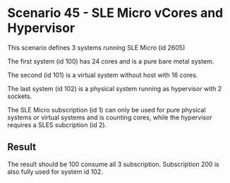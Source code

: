 Scenario 45 - SLE Micro vCores and Hypervisor
=============================================

This scenario defines 3 systems running SLE Micro (id 2605)

The first system (id 100) has 24 cores and is a pure bare metal system.

The second (id 101) is a virtual system without host with 16 cores.

The last system (id 102) is a physical system running as hypervisor
with 2 sockets.


The SLE Micro subscription (id 1) can only be used for pure physical systems
or virtual systems and is counting cores, while the hypervisor requires
a SLES subcription (id 2).

Result
------

The result should be 100 consume all 3 subscription.
Subscription 200 is also fully used for system id 102.

